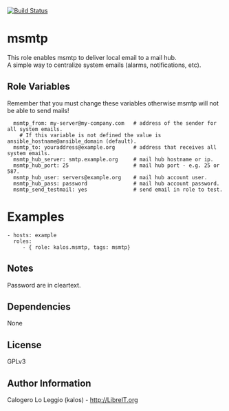 [![Build Status](https://travis-ci.org/LibreIT/ansible-msmtp.png?branch=master)](https://travis-ci.org/LibreIT/ansible-msmtp)

msmtp
========

This role enables msmtp to deliver local email to a mail hub.  
A simple way to centralize system emails (alarms, notifications, etc).

Role Variables
--------------

Remember that you must change these variables otherwise msmtp will not be able to send mails!

      msmtp_from: my-server@my-company.com   # address of the sender for all system emails.
        # If this variable is not defined the value is ansible_hostname@ansible_domain (default).
      msmtp_to: youraddress@example.org      # address that receives all system emails.
      msmtp_hub_server: smtp.example.org     # mail hub hostname or ip.
      msmtp_hub_port: 25                     # mail hub port - e.g. 25 or 587.
      msmtp_hub_user: servers@example.org    # mail hub account user.
      msmtp_hub_pass: password               # mail hub account password.
      msmtp_send_testmail: yes               # send email in role to test.

Examples
========

    - hosts: example
      roles:
         - { role: kalos.msmtp, tags: msmtp}


Notes
------------

Password are in cleartext.

Dependencies
------------

None

License
-------

GPLv3

Author Information
------------------

Calogero Lo Leggio (kalos) - http://LibreIT.org
